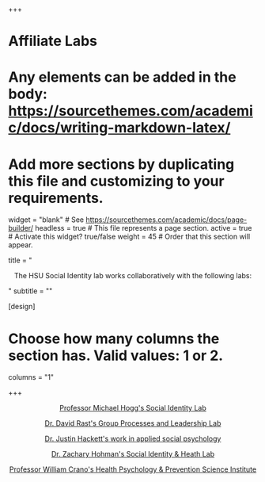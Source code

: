 +++
# Affiliate Labs
# Any elements can be added in the body: https://sourcethemes.com/academic/docs/writing-markdown-latex/
# Add more sections by duplicating this file and customizing to your requirements.

widget = "blank"  # See https://sourcethemes.com/academic/docs/page-builder/
headless = true  # This file represents a page section.
active = true  # Activate this widget? true/false
weight = 45  # Order that this section will appear.

title = "<p align="center">The HSU Social Identity lab works collaboratively with the following labs:</p>"
subtitle = ""

[design]
  # Choose how many columns the section has. Valid values: 1 or 2.
  columns = "1"

+++

<p align="center"><a href=http://www.socialidentitylab.com/>Professor Michael Hogg's Social Identity Lab</a></p>
<p align="center"><a href=http://sites.psych.ualberta.ca/rastlab/>Dr. David Rast's Group Processes and Leadership Lab<a></p>
<p align="center"><a href=https://www.calu.edu/inside/faculty-staff/profiles/justin-hackett.aspx>Dr. Justin Hackett's work in applied social psychology</a></p>
<p align="center"><a href=https://www.depts.ttu.edu/psy/sith/>Dr. Zachary Hohman's Social Identity & Heath Lab</a></p>
<p align="center"><a href=http://www.healthpersuasion.com/>Professor William Crano's Health Psychology & Prevention Science Institute</a></p>
